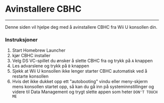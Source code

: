 # Avinstallere CBHC
---
Denne siden vil hjelpe deg med å avinstallere CBHC fra Wii U konsollen din.

### Instruksjoner

1. Start Homebrew Launcher
1. kjør CBHC installer
1. Velg DS VC-spillet du ønsker å slette CBHC fra og trykk på `A` knappen
1. Les advarslene og trykk på `B` knappen
1. Sjekk at Wii U konsollen ikke lenger starter CBHC automatisk ved å restarte konsollen
1. Hvis det ikke dukket opp ett "autobooting" vindu eller meny-skjerm mens konsollen startet opp, så kan du gå inn på systeminnstillinger og videre til Data Management og trygt slette appen som heter `DON'T TOUCH ME`